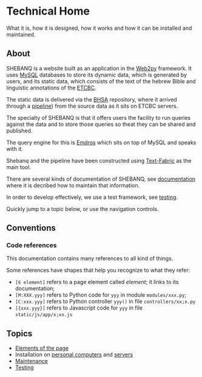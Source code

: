 # Technical Home

What it is, how it is designed, how it works and how it can be installed and maintained.

## About

SHEBANQ is a website built as an application in the
[Web2py]({{web2py}}) framework.
It uses [MySQL]({{mysql}}) databases to store its dynamic data,
which is generated by users, and its static data, which consists
of the text of the hebrew Bible and linguistic annotations
of the [ETCBC]({{etcbc}}).

The static data is delivered via the [BHSA]({{bhsa}}) repository,
where it arrived through a [pipeline]({{pipeline}})) from
the source data as it sits on ETCBC servers.

The specialty of SHEBANQ is that it offers users the facility to
run queries against the data and to store those queries so theat they
can be shared and published.

The query engine for this is [Emdros]({{emdros}}) which sits on top
of MySQL and speaks with it.

Shebanq and the pipeline have been constructed using
[Text-Fabric]({{textfabric}}) as the main tool.

There are several kinds of documentation of SHEBANQ,
see [documentation](deploy/documentation.md) where it is decribed
how to maintain that information.

In order to develop effectively, we use a test framework,
see [testing](tests/index.md).

Quickly jump to a topic below,
or use the navigation controls.

## Conventions

### Code references


This documentation contains many references to all kind of things.

Some references have shapes that help you recognize to what they refer:

*   `[∈ element]` refers to a page element called *element*; it links
    to its documentation;
*   `[M:XXX.yyy]` refers to Python code for `yyy` in module `modules/xxx.py`;
*   `[C:xxx.yyy]` refers to Python controller `yyy()` in file `controllers/xx;x.py`
*   `[{xxx.yyy}]` refers to Javascript code for `yyy` in file `static/js/app/x;xx.js`

## Topics

*   [Elements of the page](elements/index.md)
*   Installation on
    [personal computers](deploy/computer.md) and
    [servers](deploy/server.md)
*   [Maintenance](deploy/maintenance.md)
*   [Testing](tests/index.md)
